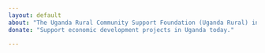 ```yaml
---
layout: default
about: "The Uganda Rural Community Support Foundation (Uganda Rural) in Masaka, Uganda, trains subsistence farmers in traditional and sustainable farming methods at a model farming cooperative.<br>Uganda Rural believes that sustainable farming and food security are integral to human health. These project areas, in combination, produce self-managing farmers’ groups/cooperatives that are able to practice organic farming to increase their incomes, while also curbing environmental degradation, advancing economic growth, and enhancing food security for the more vulnerable individuals in the community.<br>Since 2007, Uganda Rural has formed 52 cooperatives numbering over 1,500 farmers that are growing over 200 tons of food every month. Ranging from coffee to mango to maize, Uganda Rural is building a middle class in Uganda and currently has nearly 200,000 direct beneficiaries in the Masaka region."
donate: "Support economic development projects in Uganda today."

---
```


